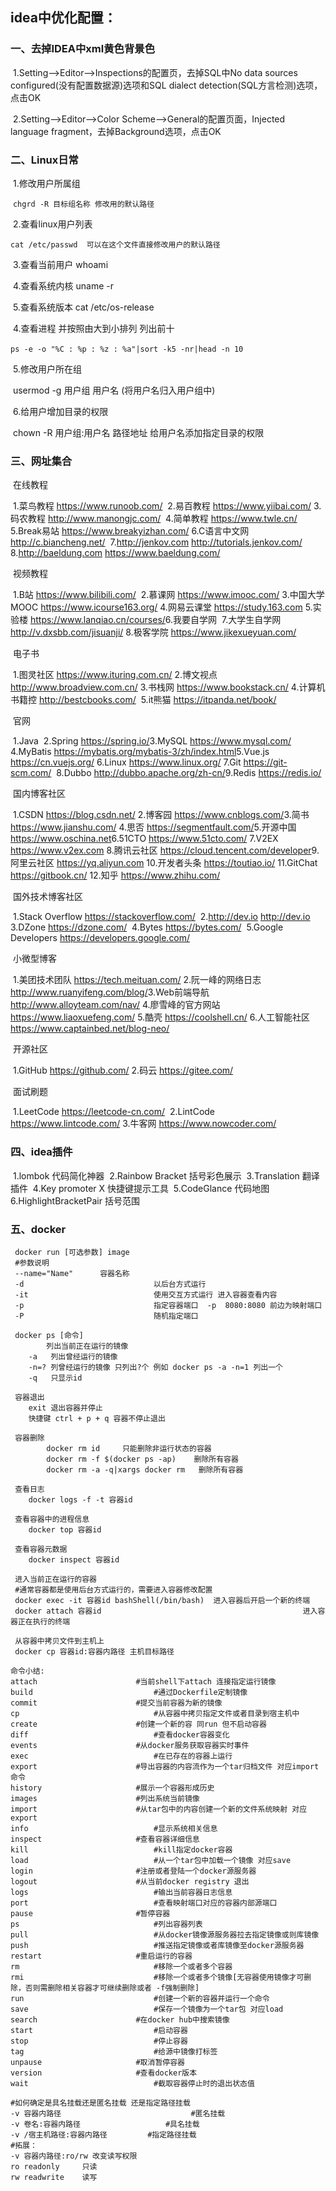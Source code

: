 ## idea中优化配置：

### 	一、去掉IDEA中xml黄色背景色

​		1.Setting-->Editor-->Inspections的配置页，去掉SQL中No data sources configured(没有配置数据源)选项和SQL dialect detection(SQL方言检测)选项，点击OK

​		2.Setting-->Editor-->Color Scheme-->General的配置页面，Injected language fragment，去掉Background选项，点击OK

### 二、Linux日常

​     1.修改用户所属组

​		`chgrd -R 目标组名称 修改用的默认路径`

​	 2.查看linux用户列表

​		`cat /etc/passwd  可以在这个文件直接修改用户的默认路径`

​     3.查看当前用户 whoami

​     4.查看系统内核 uname -r

​     5.查看系统版本 cat /etc/os-release

​     4.查看进程 并按照由大到小排列 列出前十

​       `ps -e -o "%C : %p : %z : %a"|sort -k5 -nr|head -n 10`

​     5.修改用户所在组

​		usermod -g 用户组 用户名 (将用户名归入用户组中)

​     6.给用户增加目录的权限

​        chown -R 用户组:用户名 路径地址 给用户名添加指定目录的权限

### 三、网址集合

​		在线教程

​			1.菜鸟教程 https://www.runoob.com/
​			2.易百教程 https://www.yiibai.com/
​			3.码农教程 http://www.manongjc.com/
​			4.简单教程 https://www.twle.cn/
​			5.Break易站 https://www.breakyizhan.com/
​			6.C语言中文网 http://c.biancheng.net/
​			7.http://jenkov.com http://tutorials.jenkov.com/
​			8.http://baeldung.com https://www.baeldung.com/

​		视频教程

​			1.B站 https://www.bilibili.com/
​			2.慕课网 https://www.imooc.com/
​			3.中国大学MOOC https://www.icourse163.org/
​			4.网易云课堂 https://study.163.com
​			5.实验楼 https://www.lanqiao.cn/courses/
​			6.我要自学网
​			7.大学生自学网 http://v.dxsbb.com/jisuanji/
​			8.极客学院 https://www.jikexueyuan.com/

​		电子书

​			1.图灵社区 https://www.ituring.com.cn/
​			2.博文视点 http://www.broadview.com.cn/
​			3.书栈网 https://www.bookstack.cn/
​			4.计算机书籍控 http://bestcbooks.com/
​			5.it熊猫 https://itpanda.net/book/	

​		官网

​			1.Java
​			2.Spring https://spring.io/
​			3.MySQL https://www.mysql.com/
​			4.MyBatis https://mybatis.org/mybatis-3/zh/index.html
​			5.Vue.js https://cn.vuejs.org/
​			6.Linux https://www.linux.org/
​			7.Git https://git-scm.com/
​			8.Dubbo http://dubbo.apache.org/zh-cn/
​			9.Redis https://redis.io/

​		国内博客社区

​			1.CSDN https://blog.csdn.net/
​			2.博客园 https://www.cnblogs.com/
​			3.简书 https://www.jianshu.com/
​			4.思否 https://segmentfault.com/
​			5.开源中国 https://www.oschina.net
​			6.51CTO https://www.51cto.com/
​			7.V2EX https://www.v2ex.com
​			8.腾讯云社区 https://cloud.tencent.com/developer
​			9.阿里云社区 https://yq.aliyun.com
​			10.开发者头条 https://toutiao.io/
​			11.GitChat https://gitbook.cn/
​			12.知乎 https://www.zhihu.com/

​		国外技术博客社区

​			1.Stack Overflow https://stackoverflow.com/
​			2.http://dev.io http://dev.io
​			3.DZone https://dzone.com/
​			4.Bytes https://bytes.com/
​			5.Google Developers https://developers.google.com/

​		小微型博客

​			1.美团技术团队 https://tech.meituan.com/
​			2.阮一峰的网络日志 http://www.ruanyifeng.com/blog/
​			3.Web前端导航 http://www.alloyteam.com/nav/
​			4.廖雪峰的官方网站 https://www.liaoxuefeng.com/
​			5.酷壳 https://coolshell.cn/
​			6.人工智能社区 https://www.captainbed.net/blog-neo/

​		开源社区

​			1.GitHub https://github.com/
​			2.码云 https://gitee.com/

​		面试刷题

​			1.LeetCode https://leetcode-cn.com/
​			2.LintCode https://www.lintcode.com/
​			3.牛客网 https://www.nowcoder.com/

### 四、idea插件

​	1.lombok 代码简化神器
​    2.Rainbow Bracket 括号彩色展示
​    3.Translation 翻译插件
​    4.Key promoter X 快捷键提示工具
​    5.CodeGlance 代码地图
​    6.HighlightBracketPair 括号范围

### 五、docker

```shell
 docker run [可选参数] image
 #参数说明
 --name="Name"		容器名称
 -d 							以后台方式运行
 -it 							使用交互方式运行 进入容器查看内容
 -p 							指定容器端口  -p  8080:8080 前边为映射端口
 -P								随机指定端口
 
 docker ps [命令]
 		列出当前正在运行的镜像
    -a   列出曾经运行的镜像
    -n=? 列曾经运行的镜像 只列出?个 例如 docker ps -a -n=1 列出一个
    -q   只显示id  
 
 容器退出
    exit 退出容器并停止
    快捷键 ctrl + p + q 容器不停止退出
   
 容器删除
 		docker rm id	 只能删除非运行状态的容器
 		docker rm -f $(docker ps -ap)    删除所有容器
 		docker rm -a -q|xargs docker rm   删除所有容器
 		
 查看日志
    docker logs -f -t 容器id
  
 查看容器中的进程信息
    docker top 容器id 
    
 查看容器元数据
    docker inspect 容器id
    
 进入当前正在运行的容器
 #通常容器都是使用后台方式运行的，需要进入容器修改配置
 docker exec -it 容器id bashShell(/bin/bash)  进入容器后开启一个新的终端
 docker attach 容器id   											进入容器正在执行的终端
    
 从容器中拷贝文件到主机上
 docker cp 容器id:容器内路径 主机目标路径
```

```shell
命令小结:
attach						#当前shell下attach 连接指定运行镜像
build							#通过Dockerfile定制镜像
commit						#提交当前容器为新的镜像
cp								#从容器中拷贝指定文件或者目录到宿主机中
create						#创建一个新的容 同run 但不启动容器
diff							#查看docker容器变化
events						#从docker服务获取容器实时事件
exec 							#在已存在的容器上运行
export 						#导出容器的内容流作为一个tar归档文件 对应import命令
history 					#展示一个容器形成历史
images						#列出系统当前镜像
import 						#从tar包中的内容创建一个新的文件系统映射 对应export
info 							#显示系统相关信息
inspect 					#查看容器详细信息
kill 							#kill指定docker容器
load 							#从一个tar包中加载一个镜像 对应save
login 						#注册或者登陆一个docker源服务器
logout 						#从当前docker registry 退出
logs							#输出当前容器日志信息
port 							#查看映射端口对应的容器内部源端口
pause 						#暂停容器
ps 								#列出容器列表
pull 							#从docker镜像源服务器拉去指定镜像或则库镜像
push 							#推送指定镜像或者库镜像至docker源服务器
restart 					#重启运行的容器
rm 								#移除一个或者多个容器
rmi 							#移除一个或者多个镜像[无容器使用镜像才可删除，否则需删除相关容器才可继续删除或者 -f强制删除]
run								#创建一个新的容器并运行一个命令
save 							#保存一个镜像为一个tar包 对应load
search 						#在docker hub中搜索镜像
start							#启动容器
stop							#停止容器
tag								#给源中镜像打标签
unpause						#取消暂停容器
version						#查看docker版本
wait							#截取容器停止时的退出状态值

#如何确定是具名挂载还是匿名挂载 还是指定路径挂载
-v 容器内路径 							 #匿名挂载
-v 卷名:容器内路径					  #具名挂载
-v /宿主机路径:容器内路径 		#指定路径挂载
#拓展：
-v 容器内路径:ro/rw 改变读写权限
ro readonly     只读
rw readwrite    读写
```



